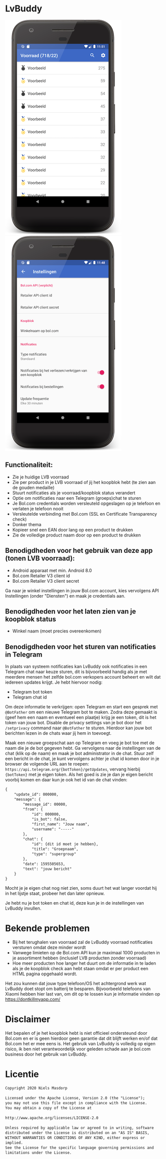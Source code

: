 # LvBuddy

![Alt text](/screenshots/screenshot2.png?raw=true "Voorraad")
![Alt text](/screenshots/screenshot1.png?raw=true "Instellingen")

## Functionaliteit:

- Zie je huidige LVB voorraad
- Zie per product in je LVB voorraad of jij het koopblok hebt (te zien aan de gouden medaille)
- Stuurt notificaties als je voorraad/koopblok status verandert
- Optie om notificaties naar een Telegram (groeps)chat te sturen
- Je Bol.com credentials worden versleuteld opgeslagen op je telefoon en verlaten je telefoon nooit
- Versleutelde verbinding met Bol.com (SSL en Certificate Transparency check)
- Donker thema
- Kopieer snel een EAN door lang op een product te drukken
- Zie de volledige product naam door op een product te drukken

## Benodigdheden voor het gebruik van deze app (tonen LVB voorraad):

- Android apparaat met min. Android 8.0
- Bol.com Retailer V3 client id
- Bol.com Retailer V3 client secret

Ga naar je winkel instellingen in jouw Bol.com account, kies vervolgens API Instellingen (onder "Diensten") en maak je credentials aan.

## Benodigdheden voor het laten zien van je koopblok status

- Winkel naam (moet precies overeenkomen)

## Benodigdheden voor het sturen van notificaties in Telegram

In plaats van systeem notificaties kan LvBuddy ook notificaties in een Telegram chat naar keuze sturen, dit is bijvoorbeeld
handig als je met meerdere mensen het zelfde bol.com verkopers account beheert en wilt dat iedereen updates krijgt. 
Je hebt hiervoor nodig:

- Telegram bot token
- Telegram chat id

Om deze informatie te verkrijgen: open Telegram en start een gesprek met `@BotFather` om een nieuwe Telegram bot te maken.
Zodra deze gemaakt is (geef hem een naam en eventueel een plaatje) krijg je een token, dit is het token van jouw bot.
Disable de privacy settings van je bot door het `/setprivacy` command naar `@BotFather` te sturen.
Hierdoor kan jouw bot berichten lezen in de chats waar jij hem in toevoegt.

Maak een nieuwe groepschat aan op Telegram en voeg je bot toe met de naam die je de bot gegeven hebt.
Ga vervolgens naar de instellingen van de chat (klik op de naam) en maak je bot administrator in de chat.
Stuur zelf een bericht in de chat, je kunt vervolgens achter je chat id komen door in je browser de volgende URL aan te roepen: `https://api.telegram.org/{botToken}/getUpdates`,
vervang hierbij `{botToken}` met je eigen token.
Als het goed is zie je dan je eigen bericht voorbij komen en daar kun je ook het id van de chat vinden:

```
{
    "update_id": 000000,
    "message": {
        "message_id": 00000,
        "from": {
            "id": 000000,
            "is_bot": false,
            "first_name": "Jouw naam",
            "username": "-----"
        },
        "chat": {
            "id": {dit id moet je hebben},
            "title": "Groepnaam",
            "type": "supergroup"
        },
        "date": 1595505653,
        "text": "jouw bericht"
    }
}
```

Mocht je je eigen chat nog niet zien, soms duurt het wat langer voordat hij in het lijstje staat, probeer het dan later opnieuw.

Je hebt nu je bot token en chat id, deze kun je in de instellingen van LvBuddy invullen.

# Bekende problemen

- Bij het terughalen van voorraad zal de LvBuddy voorraad notificaties versturen omdat deze minder wordt
- Vanwege limieten op de Bol.com API kun je maximaal 1000 producten in je assortiment hebben (inclusief LVB producten zonder voorraad)
- Hoe meer producten hoe langer het duurt om de informatie in te laden als je de koopblok check aan hebt staan omdat er per product een HTML pagina opgehaald wordt.

Het zou kunnen dat jouw type telefoon/OS het achtergrond werk wat LvBuddy doet stopt om batterij te besparen. 
Bijvoorbeeld telefoons van Xiaomi hebben hier last van, om dit op te lossen kun je informatie vinden op https://dontkillmyapp.com/

# Disclaimer

Het bepalen of je het koopblok hebt is niet officieel ondersteund door Bol.com en er is geen hierdoor geen garantie dat dit blijft werken en/of dat Bol.com het er mee eens is.
Het gebruik van LvBuddy is volledig op eigen risico, ik ben niet verantwoordelijk voor geleden schade aan je bol.com business door het gebruik van LvBuddy.

# Licentie

```
Copyright 2020 Niels Masdorp
 
Licensed under the Apache License, Version 2.0 (the "License");
you may not use this file except in compliance with the License.
You may obtain a copy of the License at
 
http://www.apache.org/licenses/LICENSE-2.0
 
Unless required by applicable law or agreed to in writing, software
distributed under the License is distributed on an "AS IS" BASIS,
WITHOUT WARRANTIES OR CONDITIONS OF ANY KIND, either express or implied.
See the License for the specific language governing permissions and
limitations under the License.
```